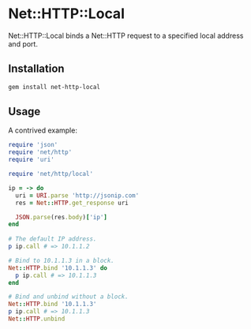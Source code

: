 Net::HTTP::Local
================

Net::HTTP::Local binds a Net::HTTP request to a specified local address and
port.

Installation
------------

```sh
gem install net-http-local
```

Usage
-----

A contrived example:

```ruby
require 'json'
require 'net/http'
require 'uri'

require 'net/http/local'

ip = -> do
  uri = URI.parse 'http://jsonip.com'
  res = Net::HTTP.get_response uri

  JSON.parse(res.body)['ip']
end
 
# The default IP address.
p ip.call # => 10.1.1.2

# Bind to 10.1.1.3 in a block.
Net::HTTP.bind '10.1.1.3' do
  p ip.call # => 10.1.1.3
end

# Bind and unbind without a block.
Net::HTTP.bind '10.1.1.3'
p ip.call # => 10.1.1.3
Net::HTTP.unbind
```
